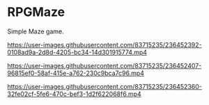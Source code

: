 # RPGMaze
Simple Maze game.



https://user-images.githubusercontent.com/83715235/236452392-0108ad9a-2d8d-4205-bc34-14d301915774.mp4


https://user-images.githubusercontent.com/83715235/236452407-96815ef0-58af-415e-a762-230c9bca7c96.mp4


https://user-images.githubusercontent.com/83715235/236452360-32fe02cf-5fe6-470c-bef3-1d2f622068f6.mp4

